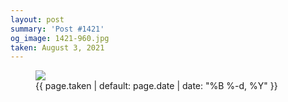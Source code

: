 ```yaml
---
layout: post
summary: 'Post #1421'
og_image: 1421-960.jpg
taken: August 3, 2021
---
```


<figure class="post">
<img sizes="(min-width: 700px) 50vw, calc(100vw - 2rem)" src="{{ site.assets_url }}/1421-480.jpg" srcset="{{ site.assets_url }}/1421-240.jpg 240w, {{ site.assets_url }}/1421-480.jpg 480w, {{ site.assets_url }}/1421-720.jpg 720w, {{ site.assets_url }}/1421-960.jpg 960w"/>
<figcaption>
<time>{{ page.taken | default: page.date | date: "%B %-d, %Y" }}</time>
</figcaption>
</figure>
